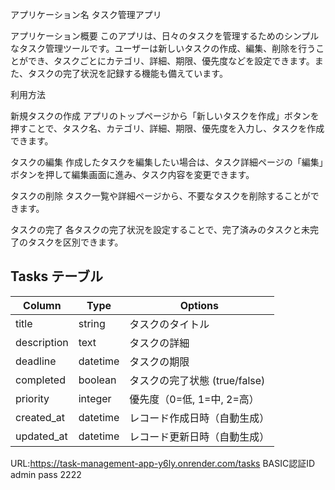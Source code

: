 アプリケーション名
タスク管理アプリ

アプリケーション概要
このアプリは、日々のタスクを管理するためのシンプルなタスク管理ツールです。ユーザーは新しいタスクの作成、編集、削除を行うことができ、タスクごとにカテゴリ、詳細、期限、優先度などを設定できます。また、タスクの完了状況を記録する機能も備えています。

利用方法

新規タスクの作成
アプリのトップページから「新しいタスクを作成」ボタンを押すことで、タスク名、カテゴリ、詳細、期限、優先度を入力し、タスクを作成できます。

タスクの編集
作成したタスクを編集したい場合は、タスク詳細ページの「編集」ボタンを押して編集画面に進み、タスク内容を変更できます。

タスクの削除
タスク一覧や詳細ページから、不要なタスクを削除することができます。

タスクの完了
各タスクの完了状況を設定することで、完了済みのタスクと未完了のタスクを区別できます。


## Tasks テーブル

| Column             | Type   | Options     |
| ------------------ | ------ | ----------- |
|title	             |string	|タスクのタイトル
|description	       |text	  |タスクの詳細
|deadline	           |datetime|	タスクの期限
|completed	         |boolean |	タスクの完了状態 (true/false)
|priority	           |integer |優先度（0=低, 1=中, 2=高）
|created_at	         |datetime|レコード作成日時（自動生成）
|updated_at	         |datetime|レコード更新日時（自動生成）

URL:https://task-management-app-y6ly.onrender.com/tasks
BASIC認証ID admin
pass      2222 